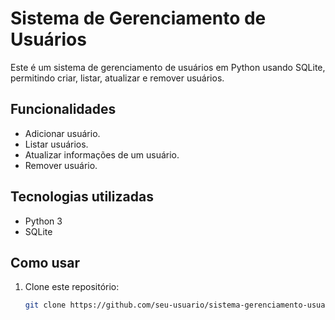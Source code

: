 # Sistema de Gerenciamento de Usuários

Este é um sistema de gerenciamento de usuários em Python usando SQLite, permitindo criar, listar, atualizar e remover usuários.

## Funcionalidades
- Adicionar usuário.
- Listar usuários.
- Atualizar informações de um usuário.
- Remover usuário.

## Tecnologias utilizadas
- Python 3
- SQLite

## Como usar
1. Clone este repositório:
   ```bash
   git clone https://github.com/seu-usuario/sistema-gerenciamento-usuarios.git
